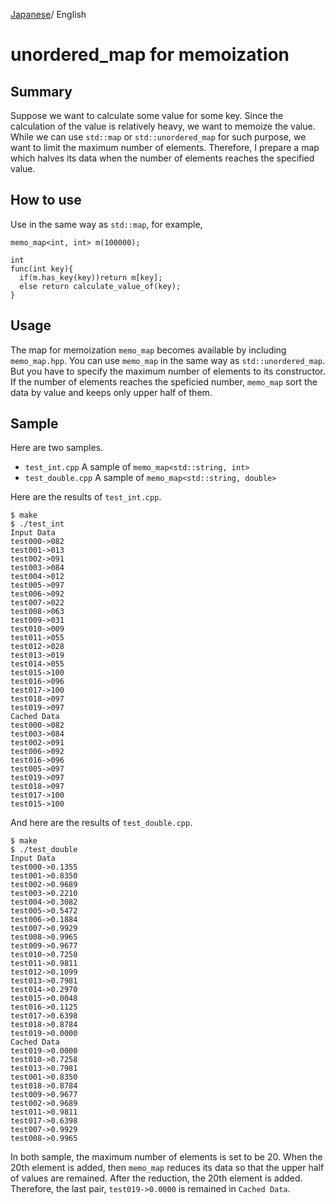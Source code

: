[Japanese](README_ja.md)/ English

# unordered_map for memoization

## Summary

Suppose we want to calculate some value for some key.
Since the calculation of the value is relatively heavy,
we want to memoize the value.
While we can use `std::map` or `std::unordered_map` for such purpose,
we want to limit the maximum number of elements.
Therefore, I prepare a map which halves its data
when the number of elements reaches the specified value.

## How to use

Use in the same way as `std::map`, for example,

```
memo_map<int, int> m(100000);

int
func(int key){
  if(m.has_key(key))return m[key];
  else return calculate_value_of(key);
}
```

## Usage

The map for memoization `memo_map` becomes available by including `memo_map.hpp`.
You can use `memo_map` in the same way as `std::unordered_map`. But you have to specify the maximum number of elements to its constructor.
If the number of elements reaches the speficied number,
`memo_map` sort the data by value and keeps only upper half of them.

## Sample

Here are two samples.

* `test_int.cpp` A sample of `memo_map<std::string, int>`
* `test_double.cpp` A sample of `memo_map<std::string, double>`


Here are the results of `test_int.cpp`.

    $ make
    $ ./test_int
    Input Data
    test000->082
    test001->013
    test002->091
    test003->084
    test004->012
    test005->097
    test006->092
    test007->022
    test008->063
    test009->031
    test010->009
    test011->055
    test012->028
    test013->019
    test014->055
    test015->100
    test016->096
    test017->100
    test018->097
    test019->097
    Cached Data
    test000->082
    test003->084
    test002->091
    test006->092
    test016->096
    test005->097
    test019->097
    test018->097
    test017->100
    test015->100    

And here are the results of `test_double.cpp`.

    $ make
    $ ./test_double
    Input Data
    test000->0.1355
    test001->0.8350
    test002->0.9689
    test003->0.2210
    test004->0.3082
    test005->0.5472
    test006->0.1884
    test007->0.9929
    test008->0.9965
    test009->0.9677
    test010->0.7258
    test011->0.9811
    test012->0.1099
    test013->0.7981
    test014->0.2970
    test015->0.0048
    test016->0.1125
    test017->0.6398
    test018->0.8784
    test019->0.0000
    Cached Data
    test019->0.0000
    test010->0.7258
    test013->0.7981
    test001->0.8350
    test018->0.8784
    test009->0.9677
    test002->0.9689
    test011->0.9811
    test017->0.6398
    test007->0.9929
    test008->0.9965

In both sample, the maximum number of elements is set to be 20.
When the 20th element is added, then `memo_map` reduces its data so that the upper half of values are remained. After the reduction, the 20th element is added. Therefore, the last pair, `test019->0.0000` is remained in `Cached Data`.
